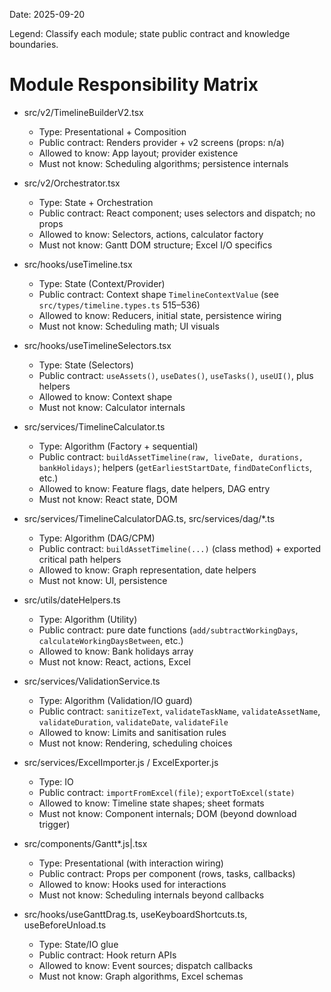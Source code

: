 Date: 2025-09-20

Legend: Classify each module; state public contract and knowledge boundaries.

# Module Responsibility Matrix

- src/v2/TimelineBuilderV2.tsx
  - Type: Presentational + Composition
  - Public contract: Renders provider + v2 screens (props: n/a)
  - Allowed to know: App layout; provider existence
  - Must not know: Scheduling algorithms; persistence internals

- src/v2/Orchestrator.tsx
  - Type: State + Orchestration
  - Public contract: React component; uses selectors and dispatch; no props
  - Allowed to know: Selectors, actions, calculator factory
  - Must not know: Gantt DOM structure; Excel I/O specifics

- src/hooks/useTimeline.tsx
  - Type: State (Context/Provider)
  - Public contract: Context shape `TimelineContextValue` (see `src/types/timeline.types.ts` 515–536)
  - Allowed to know: Reducers, initial state, persistence wiring
  - Must not know: Scheduling math; UI visuals

- src/hooks/useTimelineSelectors.tsx
  - Type: State (Selectors)
  - Public contract: `useAssets()`, `useDates()`, `useTasks()`, `useUI()`, plus helpers
  - Allowed to know: Context shape
  - Must not know: Calculator internals

- src/services/TimelineCalculator.ts
  - Type: Algorithm (Factory + sequential)
  - Public contract: `buildAssetTimeline(raw, liveDate, durations, bankHolidays)`; helpers (`getEarliestStartDate`, `findDateConflicts`, etc.)
  - Allowed to know: Feature flags, date helpers, DAG entry
  - Must not know: React state, DOM

- src/services/TimelineCalculatorDAG.ts, src/services/dag/*.ts
  - Type: Algorithm (DAG/CPM)
  - Public contract: `buildAssetTimeline(...)` (class method) + exported critical path helpers
  - Allowed to know: Graph representation, date helpers
  - Must not know: UI, persistence

- src/utils/dateHelpers.ts
  - Type: Algorithm (Utility)
  - Public contract: pure date functions (`add/subtractWorkingDays`, `calculateWorkingDaysBetween`, etc.)
  - Allowed to know: Bank holidays array
  - Must not know: React, actions, Excel

- src/services/ValidationService.ts
  - Type: Algorithm (Validation/IO guard)
  - Public contract: `sanitizeText`, `validateTaskName`, `validateAssetName`, `validateDuration`, `validateDate`, `validateFile`
  - Allowed to know: Limits and sanitisation rules
  - Must not know: Rendering, scheduling choices

- src/services/ExcelImporter.js / ExcelExporter.js
  - Type: IO
  - Public contract: `importFromExcel(file)`; `exportToExcel(state)`
  - Allowed to know: Timeline state shapes; sheet formats
  - Must not know: Component internals; DOM (beyond download trigger)

- src/components/Gantt*.js|.tsx
  - Type: Presentational (with interaction wiring)
  - Public contract: Props per component (rows, tasks, callbacks)
  - Allowed to know: Hooks used for interactions
  - Must not know: Scheduling internals beyond callbacks

- src/hooks/useGanttDrag.ts, useKeyboardShortcuts.ts, useBeforeUnload.ts
  - Type: State/IO glue
  - Public contract: Hook return APIs
  - Allowed to know: Event sources; dispatch callbacks
  - Must not know: Graph algorithms, Excel schemas

